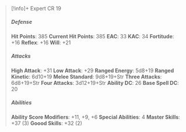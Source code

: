> [!info]+ Expert CR 19
> ##### Defense
> **Hit Points**: 385
> **Current Hit Points**: 385
> **EAC**: 33
> **KAC**: 34
> **Fortitude**: +16
> **Reflex**: +16
> **Will**: +21
> ##### Attacks
> **High Attack**: +31
> **Low Attack**: +29
> **Ranged Energy**: 5d8+19
> **Ranged Kinetic**: 6d10+19
> **Melee Standard**: 9d8+19+Str
> **Three Attacks**: 6d8+19+Str
> **Four Attacks**: 3d12+19+Str
> **Ability DC**: 26
> **Base Spell DC**: 20
> ##### Abilities
> **Ability Score Modifiers**: +11, +9, +6
> **Special Abilities**: 4
> **Master Skills**: +37 (3)
> **Goood Skills**: +32 (2)
